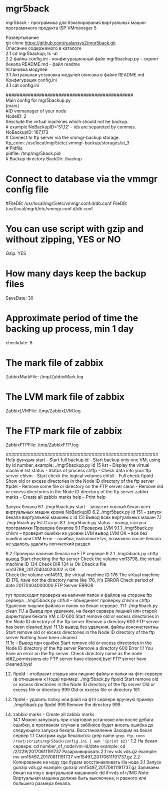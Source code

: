 # mgr5back
mgr5back - программка для бэкапирования виртуальных машин программного продукта ISP VMmanager 5 

Развертывание 
<br>git clone https://github.com/ruslansvs2/mgr5back.git
<br>Описание содержимого в каталоге 
<br>2.1 cd mgr5backup; ls -al 
<br>2.2 файлы
      config.ini  - конфигурационный файл 
      mgr5backup.py - скрипт бекапа 
      README.md - файл readme 
<br>Установка модулей 
<br>3.1 Актуальная установка модулей описана в файле README.md 
<br>Конфигурация config.ini 
<br>4.1 cat config.ini

##############################################
<br><b3>Main config for mgr5backup.py<b3>
<br>[main]
<br>\#ID vmmanager of your node
<br>NodeID: 2
<br>\#exclude the virtual machines which should not be backup.
<br>\# example NoBackupID='51,12' - ids are separeted by commas.
<br>NoBackupID: 167,173
<br>\# Connect to ftp server via the vmmgr-backup storage.
<br>ftp_conn: /usr/local/mgr5/etc/.vmmgr-backup/storages/st_3
<br>\# Pidfile
<br>pidfile: /tmp/mgr5back.pid
<br>\# Backup directory
BackDir: /backup
# Connect to database via the vmmgr config file
#FileDB: /usr/local/mgr5/etc/vmmgr.conf.d/db.conf
FileDB: /usr/local/mgr5/etc/vmmgr.conf.d/db.conf
# You can use script with gzip and without zipping, YES or NO
Gzip: YES
# How many days keep the backup files
SaveDate: 30
# Approximate period of time the backing up process, min 1 day
checkdate: 8
# The mark file of zabbix
ZabbixMarkFile: /tmp/ZabbixMark.log 
# The LVM mark file of zabbix 
ZabbixLVMFile: /tmp/ZabbixLVM.log
# The FTP mark file of zabbix 
ZabbixFTPFile: /tmp/ZabbixFTP.log

#######################################################
Help функция
start - Start full backup
id - Start backup only one VM, using by id number, example: ./mgr5backup.py id 15
list - Display the virtual machine list
status - Status of process
chftp - Check data into your ftp server
chlvm - Start check the logical volumes
chfull - Full check
ftpold - Show old or excess directories in the Node ID directory of the ftp server
ftpdel - Remove some file or directory on the FTP server
clean - Remove old or excess directories in the Node ID directory of the ftp server
zabbix-marks - Create all zabbix marks
help - Print help

Запуск бекапа 
6.1 ./mgr5back.py start   – запустит полный бекап всех виртуальных машин кроме  NoBackupID 
6.2 ./mgr5back.py id  151  – запуск бекапа виртуальной машины с id 151
 Вывод всех виртуальных машин 
7.1 ./mgr5back.py list 
Статус 
8.1 ./mgr5back.py status  – вывод статуса программки
Проверка бекапов 
9.1 Проверка LVM
9.1.1  ./mgr5back.py chlvm   – проверит ошибки на уровни LVM 
вывод  LVM OK  – все без ошибок 
или      LVM Error  - ошибка, выполните lvs, возможно после бекапа не удалось удалить логический раздел   

9.2 Проверка наличия бекапа на FTP сервере 
9.2.1  ./mgr5back.py chftp  
вывод 
Start checking the ftp server
Check the volume vm13798, the virtual machine ID 134
Check DIR 134 is Ok
Check a file vm13798_20170404020002 is OK  
Check the volume vm14913, the virtual machine ID 176
The virtual machine ID 176, have not the directory name like 176, it's ERROR
Check period of date 20170404000000
FTP Server ERROR 

тут происходит проверка на наличия папок и файлов на стороне ftp сервера.
  ./mgr5back.py chfull  – объединяет проверку chlvm и chftp 
Удаление лишних файлов и папок на бекап сервере. 
11.1  ./mgr5back.py clean 
11.1.a Вывод при удаление, на бекап сервере лишней или старой директории бекапа VM c ID 600 
Start remove old or excess directories in the Node ID directory of the ftp server
Remove a directory 600
FTP server has been cleaned,bye! 
11.1.b  вывод без удаления, файлы  консинстентны
Start remove old or excess directories in the Node ID directory of the ftp server
Nothing have been cleaned  
 11.1с - Вывод при ошибке 
Start remove old or excess directories in the Node ID directory of the ftp server
Remove a directory 600
Error !!! You have an error on the ftp server. Check directory name as the node id#2,permissions etc
FTP server have cleaned,bye! 
FTP server have cleaned,bye!

12. ftpold  - отобразит старые или лишние файлы и папки на фтп-сервере (в отношении к Ноде)
пример: ./mgr5back.py ftpold
Start remove old or excess directories in the Node ID directory of the ftp server
Old or excess file or directory 999
Old or excess file or directory 161

13.  ftpdel     - удалить папку или файл на фтп сервере вручную
пример: ./mgr5back.py ftpdel 999
Remove the directory 999
14. zabbix-marks - Create all zabbix marks  
14.1 Можно запускать при стартовой установке или после дебага ошибки, в противном случаи в заббиксе
будет висеть ошибка до следующего запуска бекапа. 
Восстановление 
Заходим на бекап сервер 
1.1 Смотрим куда бекапится:
   grep name `grep ftp_conn /root/scripts/mgr5back/config.ini | awk '{print $2}'`
1.2 На бекап сервере: cd number_of_node/vm-id/date
example: cd /2/229/20170611191737
Разархивировать 
2.1 mv vds vds.gz
example: mv vm15497_20170611191737  vm15497_20170611191737.gz
2.2 Копирование на ноду где будем восстанавливать 
 На ноде 
3.1 Запуск gunzip vds.gz
example: gunzip vm15497_20170611191737.gz 
Заливаем бекап на img c виртуальной машинной: dd if=vds of=/IMG 
Note: Виртуальная машина должна быть выключена, и равного или большего размера бекапа.      
 


